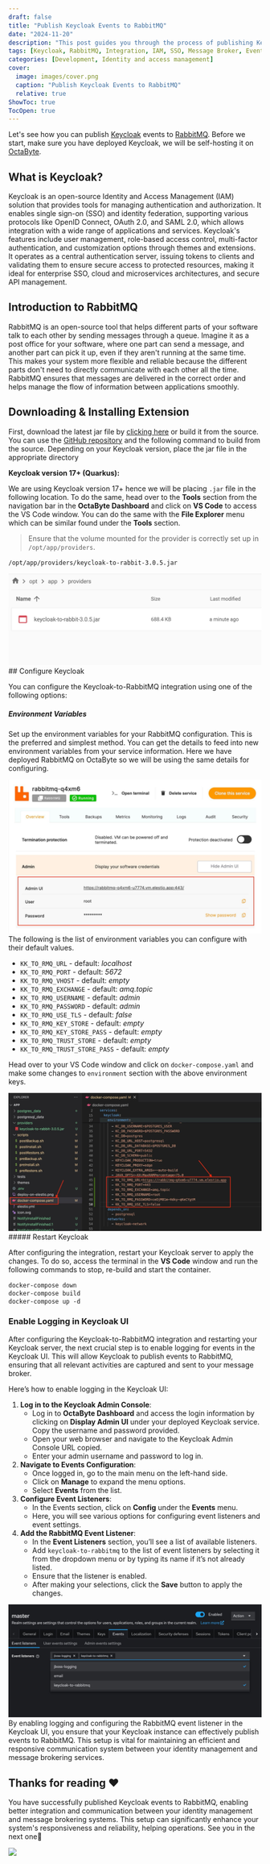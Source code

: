 ```yaml
---
draft: false
title: "Publish Keycloak Events to RabbitMQ"
date: "2024-11-20"
description: "This post guides you through the process of publishing Keycloak events to RabbitMQ. It covers the necessary installation of the Keycloak event listener, configuration steps, environment variable setup, and enabling logging to ensure smooth integration between Keycloak and RabbitMQ for better communication and system responsiveness."
tags: [Keycloak, RabbitMQ, Integration, IAM, SSO, Message Broker, Event Listener, Docker, OctaByte, Environment Variables, Logging]
categories: [Development, Identity and access management]
cover:
  image: images/cover.png
  caption: "Publish Keycloak Events to RabbitMQ"
  relative: true
ShowToc: true
TocOpen: true
---
```



Let's see how you can publish [Keycloak](images/keycloak) events to [RabbitMQ](https://octabyte.io/hosting-and-infrastructure/infrastructure/rabbitmq). Before we start, make sure you have deployed Keycloak, we will be self\-hosting it on [OctaByte](images/keycloak).

## What is Keycloak?

Keycloak is an open\-source Identity and Access Management (IAM) solution that provides tools for managing authentication and authorization. It enables single sign\-on (SSO) and identity federation, supporting various protocols like OpenID Connect, OAuth 2\.0, and SAML 2\.0, which allows integration with a wide range of applications and services. Keycloak's features include user management, role\-based access control, multi\-factor authentication, and customization options through themes and extensions. It operates as a central authentication server, issuing tokens to clients and validating them to ensure secure access to protected resources, making it ideal for enterprise SSO, cloud and microservices architectures, and secure API management.

## Introduction to RabbitMQ

RabbitMQ is an open\-source tool that helps different parts of your software talk to each other by sending messages through a queue. Imagine it as a post office for your software, where one part can send a message, and another part can pick it up, even if they aren't running at the same time. This makes your system more flexible and reliable because the different parts don't need to directly communicate with each other all the time. RabbitMQ ensures that messages are delivered in the correct order and helps manage the flow of information between applications smoothly.

## Downloading \& Installing Extension

First, download the latest jar file by [clicking here](https://github.com/aznamier/keycloak-event-listener-rabbitmq/blob/target/keycloak-to-rabbit-3.0.5.jar?raw=true&ref=blog.octabyte.io) or build it from the source. You can use the [GitHub repository](https://github.com/aznamier/keycloak-event-listener-rabbitmq?tab=readme-ov-file&ref=blog.octabyte.io) and the following command to build from the source. Depending on your Keycloak version, place the jar file in the appropriate directory

**Keycloak version 17\+ (Quarkus):**

We are using Keycloak version 17\+ hence we will be placing `.jar` file in the following location. To do the same, head over to the **Tools** section from the navigation bar in the **OctaByte Dashboard** and click on **VS Code** to access the VS Code window. You can do the same with the **File Explorer** menu which can be similar found under the **Tools** section.


> Ensure that the volume mounted for the provider is correctly set up in `/opt/app/providers`.


```
/opt/app/providers/keycloak-to-rabbit-3.0.5.jar

```
![Jar file in providers folder](images/Screenshot-2024-06-26-at-3.18.20-PM.jpg)## Configure Keycloak

You can configure the Keycloak\-to\-RabbitMQ integration using one of the following options:

##### Environment Variables

Set up the environment variables for your RabbitMQ configuration. This is the preferred and simplest method. You can get the details to feed into new environment variables from your service information. Here we have deployed RabbitMQ on OctaByte so we will be using the same details for configuring.

![RabbitMQ service screen on OctaByte](images/Screenshot-2024-06-26-at-5.46.30-PM-1.jpg)The following is the list of environment variables you can configure with their default values.

* `KK_TO_RMQ_URL` \- default: *localhost*
* `KK_TO_RMQ_PORT` \- default: *5672*
* `KK_TO_RMQ_VHOST` \- default: *empty*
* `KK_TO_RMQ_EXCHANGE` \- default: *amq.topic*
* `KK_TO_RMQ_USERNAME` \- default: *admin*
* `KK_TO_RMQ_PASSWORD` \- default: *admin*
* `KK_TO_RMQ_USE_TLS` \- default: *false*
* `KK_TO_RMQ_KEY_STORE` \- default: *empty*
* `KK_TO_RMQ_KEY_STORE_PASS` \- default: *empty*
* `KK_TO_RMQ_TRUST_STORE` \- default: *empty*
* `KK_TO_RMQ_TRUST_STORE_PASS` \- default: *empty*

Head over to your VS Code window and click on `docker-compose.yaml` and make some changes to `environment` section with the above environment keys.

![Environments in docker-compose file](images/Screenshot-2024-06-26-at-5.45.24-PM.jpg)##### Restart Keycloak

After configuring the integration, restart your Keycloak server to apply the changes. To do so, access the terminal in the **VS Code** window and run the following commands to stop, re\-build and start the container.


```
docker-compose down
docker-compose build
docker-compose up -d
```
### Enable Logging in Keycloak UI

After configuring the Keycloak\-to\-RabbitMQ integration and restarting your Keycloak server, the next crucial step is to enable logging for events in the Keycloak UI. This will allow Keycloak to publish events to RabbitMQ, ensuring that all relevant activities are captured and sent to your message broker.

Here’s how to enable logging in the Keycloak UI:

1. **Log in to the Keycloak Admin Console**:
	* Log in to **OctaByte Dashboard** and access the login information by clicking on **Display Admin UI** under your deployed Keycloak service. Copy the username and password provided.
	* Open your web browser and navigate to the Keycloak Admin Console URL copied.
	* Enter your admin username and password to log in.
2. **Navigate to Events Configuration**:
	* Once logged in, go to the main menu on the left\-hand side.
	* Click on **Manage** to expand the menu options.
	* Select **Events** from the list.
3. **Configure Event Listeners**:
	* In the Events section, click on **Config** under the **Events** menu.
	* Here, you will see various options for configuring event listeners and event settings.
4. **Add the RabbitMQ Event Listener**:
	* In the **Event Listeners** section, you’ll see a list of available listeners.
	* Add `keycloak-to-rabbitmq` to the list of event listeners by selecting it from the dropdown menu or by typing its name if it’s not already listed.
	* Ensure that the listener is enabled.
	* After making your selections, click the **Save** button to apply the changes.

![Event Listeners in Keycloak](images/Screenshot-2024-06-26-at-5.44.55-PM.jpg)By enabling logging and configuring the RabbitMQ event listener in the Keycloak UI, you ensure that your Keycloak instance can effectively publish events to RabbitMQ. This setup is vital for maintaining an efficient and responsive communication system between your identity management and message brokering services.

## **Thanks for reading ❤️**

You have successfully published Keycloak events to RabbitMQ, enabling better integration and communication between your identity management and message brokering systems. This setup can significantly enhance your system's responsiveness and reliability, helping operations. See you in the next one👋

[![](/images/octabyte-deploy.png)](images/keycloak)

